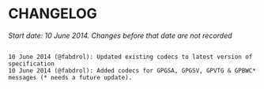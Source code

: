 CHANGELOG
=========

*Start date: 10 June 2014. Changes before that date are not recorded*

```

10 June 2014 (@fabdrol): Updated existing codecs to latest version of specification
10 June 2014 (@fabdrol): Added codecs for GPGSA, GPGSV, GPVTG & GPBWC* messages (* needs a future update).

```